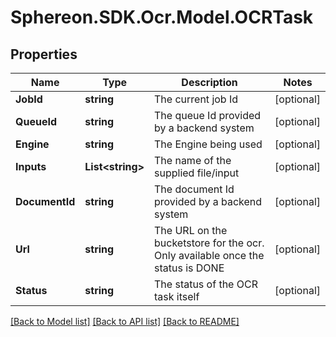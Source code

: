 # Sphereon.SDK.Ocr.Model.OCRTask
## Properties

Name | Type | Description | Notes
------------ | ------------- | ------------- | -------------
**JobId** | **string** | The current job Id | [optional] 
**QueueId** | **string** | The queue Id provided by a backend system | [optional] 
**Engine** | **string** | The Engine being used | [optional] 
**Inputs** | **List&lt;string&gt;** | The name of the supplied file/input | [optional] 
**DocumentId** | **string** | The document Id provided by a backend system | [optional] 
**Url** | **string** | The URL on the bucketstore for the ocr. Only available once the status is DONE | [optional] 
**Status** | **string** | The status of the OCR task itself | [optional] 

[[Back to Model list]](../README.md#documentation-for-models) [[Back to API list]](../README.md#documentation-for-api-endpoints) [[Back to README]](../README.md)

